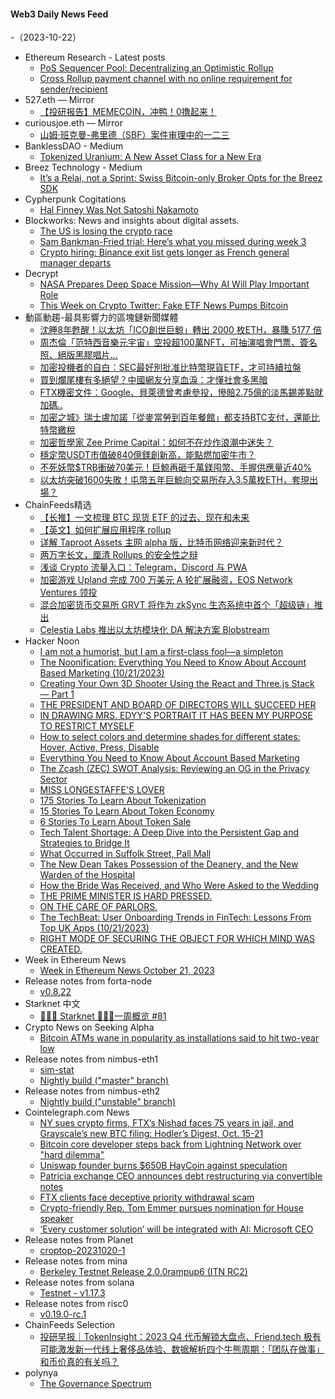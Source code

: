 #### Web3 Daily News Feed
-（2023-10-22）

- Ethereum Research - Latest posts
  - [PoS Sequencer Pool: Decentralizing an Optimistic Rollup](https://ethresear.ch/t/pos-sequencer-pool-decentralizing-an-optimistic-rollup/16760/23)
  - [Cross Rollup payment channel with no online requirement for sender/recipient](https://ethresear.ch/t/cross-rollup-payment-channel-with-no-online-requirement-for-sender-recipient/17136/4)
- 527.eth — Mirror
  - [【投研报告】MEMECOIN，冲鸭！0撸起来！](https://mirror.xyz/0x472034f864a4446175a88880c5556F8062e2983d/guKTs3T2TISJfOwpHvUH44dK2WLgGPAqK_u9p2npTm8)
- curiousjoe.eth — Mirror
  - [山姆·班克曼-弗里德（SBF）案件审理中的一二三](https://mirror.xyz/curiousjoe.eth/6czifLnHmKr9255-McSi3n6shcGgUJdbVbU3vouNIa4)
- BanklessDAO - Medium
  - [Tokenized Uranium: A New Asset Class for a New Era](https://medium.com/bankless-dao/tokenized-uranium-a-new-asset-class-for-a-new-era-5a70a4ce6c1b?source=rss----2e8b6adb479c---4)
- Breez Technology - Medium
  - [It’s a Relai, not a Sprint: Swiss Bitcoin-only Broker Opts for the Breez SDK](https://medium.com/breez-technology/its-a-relai-not-a-sprint-swiss-bitcoin-only-broker-opts-for-the-breez-sdk-9d05b7906715?source=rss----5f269a6c2ae1---4)
- Cypherpunk Cogitations
  - [Hal Finney Was Not Satoshi Nakamoto](https://blog.lopp.net/hal-finney-was-not-satoshi-nakamoto/)
- Blockworks: News and insights about digital assets.
  - [The US is losing the crypto race](https://blockworks.co/news/us-crypto-competitive-failure)
  - [Sam Bankman-Fried trial: Here’s what you missed during week 3](https://blockworks.co/news/sam-bankman-fried-trial-week-three)
  - [Crypto hiring: Binance exit list gets longer as French general manager departs](https://blockworks.co/news/binance-exec-polkadot-layoffs)
- Decrypt
  - [NASA Prepares Deep Space Mission—Why AI Will Play Important Role](https://decrypt.co/202611/nasa-prepares-deep-space-mission-why-ai-play-important-role)
  - [This Week on Crypto Twitter: Fake ETF News Pumps Bitcoin](https://decrypt.co/202616/this-week-crypto-twitter-fake-etf-news-pumps-bitcoin)
- 動區動趨-最具影響力的區塊鏈新聞媒體
  - [沈睡8年甦醒！以太坊「ICO創世巨鯨」轉出 2000 枚ETH，暴賺 5177 倍](https://www.blocktempo.com/ethereum-ico-participant-woke-up-after-8-years-and-transferred-all-2000-eth/)
  - [周杰倫「范特西音樂元宇宙」空投超100萬NFT，可抽演唱會門票、簽名照、絕版黑膠唱片…](https://www.blocktempo.com/jay-chou-launches-fantasy-world-metaverse-on-conflux-blockchain/)
  - [加密投機者的自白：SEC最好別批准比特幣現貨ETF，才可持續拉盤](https://www.blocktempo.com/bulls-believe-the-value-of-bitcoin-spot-etf-is-to-boost-the-market/)
  - [買到爛尾樓有多絕望？中國網友分享血淚：才懂社會多黑暗](https://www.blocktempo.com/country-garden-breach-of-contract-how-despair-buy-unfinished-building/)
  - [FTX機密文件：Google、貝萊德曾考慮參投，慘賠2.75億的淡馬錫差點就加碼..](https://www.blocktempo.com/blackrock-and-google-considered-investing-iftx-as-it-buckled/)
  - [加密之城》瑞士盧加諾「從麥當勞到百年餐館」都支持BTC支付，還能比特幣繳稅](https://www.blocktempo.com/more-than-350-stores-in-lugano-switzerland-support-bitcoin-payments/)
  - [加密哲學家 Zee Prime Capital：如何不在炒作浪潮中迷失？](https://www.blocktempo.com/writing-is-second-nature-to-us/)
  - [穩定幣USDT市值破840億鎂創新高，能點燃加密牛市？](https://www.blocktempo.com/the-market-value-of-usdt-exceeded-84-billion-magnesium-for-the-first-time/)
  - [不死妖幣$TRB衝破70美元！巨鯨再砸千萬鎂囤幣、手握供應量近40%](https://www.blocktempo.com/5-fresh-whales-accumulated-141328-trb-from-binance/)
  - [以太坊突破1600失敗！屯幣五年巨鯨向交易所存入3.5萬枚ETH，套現出場？](https://www.blocktempo.com/a-whale-deposited-35176-eth-to-kraken/)
- ChainFeeds精选
  - [【长推】一文梳理 BTC 现货 ETF 的过去、现在和未来](https://twitter.com/0x_Todd/status/1715303529093742597)
  - [【英文】如何扩展应用程序 rollup](https://medium.com/alliancedao/how-to-scale-app-rollups-ad2313576efa)
  - [详解 Taproot Assets 主网 alpha 版，比特币网络迎来新时代？](https://www.panewslab.com/zh/articledetails/q15ddysy.html)
  - [两万字长文，厘清 Rollups 的安全性之辩](https://foresightnews.pro/article/detail/45413)
  - [浅谈 Crypto 流量入口：Telegram，Discord 与 PWA](https://foresightnews.pro/article/detail/45430)
  - [加密游戏 Upland 完成 700 万美元 A 轮扩展融资，EOS Network Ventures 领投](https://decrypt.co/202498/crypto-game-upland-raises-7-million-ahead-ethereum-token-launch)
  - [混合加密货币交易所 GRVT 将作为 zkSync 生态系统中首个「超级链」推出](https://www.theblock.co/post/258727/hybrid-crypto-exchange-grvt-zksync-hyperchain)
  - [Celestia Labs 推出以太坊模块化 DA 解决方案 Blobstream](https://blog.celestia.org/introducing-blobstream/)
- Hacker Noon
  - [I am not a humorist, but I am a first-class fool—a simpleton](https://hackernoon.com/i-am-not-a-humorist-but-i-am-a-first-class-foola-simpleton?source=rss)
  - [The Noonification: Everything You Need to Know About Account Based Marketing  (10/21/2023)](https://hackernoon.com/10-21-2023-noonification?source=rss)
  - [Creating Your Own 3D Shooter Using the React and Three.js Stack — Part 1](https://hackernoon.com/creating-your-own-3d-shooter-using-the-react-and-threejs-stack-part-1?source=rss)
  - [THE PRESIDENT AND BOARD OF DIRECTORS WILL SUCCEED HER](https://hackernoon.com/the-president-and-board-of-directors-will-succeed-her?source=rss)
  - [IN DRAWING MRS. EDYY'S PORTRAIT IT HAS BEEN MY PURPOSE TO RESTRICT MYSELF](https://hackernoon.com/in-drawing-mrs-edyys-portrait-it-has-been-my-purpose-to-restrict-myself?source=rss)
  - [How to select colors and determine shades for different states: Hover, Active, Press, Disable](https://hackernoon.com/how-to-select-colors-and-determine-shades-for-different-states-hover-active-press-disable?source=rss)
  - [Everything You Need to Know About Account Based Marketing](https://hackernoon.com/everything-you-need-to-know-about-account-based-marketing?source=rss)
  - [The Zcash (ZEC) SWOT Analysis: Reviewing an OG in the Privacy Sector](https://hackernoon.com/the-zcash-zec-swot-analysis-reviewing-an-og-in-the-privacy-sector?source=rss)
  - [MISS LONGESTAFFE'S LOVER](https://hackernoon.com/miss-longestaffes-lover?source=rss)
  - [175 Stories To Learn About Tokenization](https://hackernoon.com/175-stories-to-learn-about-tokenization?source=rss)
  - [15 Stories To Learn About Token Economy](https://hackernoon.com/15-stories-to-learn-about-token-economy?source=rss)
  - [6 Stories To Learn About Token Sale](https://hackernoon.com/6-stories-to-learn-about-token-sale?source=rss)
  - [Tech Talent Shortage: A Deep Dive into the Persistent Gap and Strategies to Bridge It](https://hackernoon.com/tech-talent-shortage-a-deep-dive-into-the-persistent-gap-and-strategies-to-bridge-it?source=rss)
  - [What Occurred in Suffolk Street, Pall Mall](https://hackernoon.com/what-occurred-in-suffolk-street-pall-mall?source=rss)
  - [The New Dean Takes Possession of the Deanery, and the New Warden of the Hospital](https://hackernoon.com/the-new-dean-takes-possession-of-the-deanery-and-the-new-warden-of-the-hospital?source=rss)
  - [How the Bride Was Received, and Who Were Asked to the Wedding](https://hackernoon.com/how-the-bride-was-received-and-who-were-asked-to-the-wedding?source=rss)
  - [THE PRIME MINISTER IS HARD PRESSED.](https://hackernoon.com/the-prime-minister-is-hard-pressed?source=rss)
  - [ON THE CARE OF PARLORS.](https://hackernoon.com/on-the-care-of-parlors?source=rss)
  - [The TechBeat: User Onboarding Trends in FinTech: Lessons From Top UK Apps (10/21/2023)](https://hackernoon.com/10-21-2023-techbeat?source=rss)
  - [RIGHT MODE OF SECURING THE OBJECT FOR WHICH MIND WAS CREATED.](https://hackernoon.com/right-mode-of-securing-the-object-for-which-mind-was-created?source=rss)
- Week in Ethereum News
  - [Week in Ethereum News  October 21, 2023](https://weekinethereumnews.com/week-in-ethereum-news-october-21-2023/)
- Release notes from forta-node
  - [v0.8.22](https://github.com/forta-network/forta-node/releases/tag/v0.8.22)
- Starknet 中文
  - [👩🏽‍🚀 Starknet 👨🏽‍🚀一周概览 #81](https://starknetzh.substack.com/p/starknet-81-19d)
- Crypto News on Seeking Alpha
  - [Bitcoin ATMs wane in popularity as installations said to hit two-year low](https://seekingalpha.com/news/4022538-bitcoin-atms-wane-in-popularity-as-installations-said-to-hit-two-year-low?utm_source=feed_news_crypto&utm_medium=referral&feed_item_type=news)
- Release notes from nimbus-eth1
  - [sim-stat](https://github.com/status-im/nimbus-eth1/releases/tag/sim-stat)
  - [Nightly build ("master" branch)](https://github.com/status-im/nimbus-eth1/releases/tag/nightly)
- Release notes from nimbus-eth2
  - [Nightly build ("unstable" branch)](https://github.com/status-im/nimbus-eth2/releases/tag/nightly)
- Cointelegraph.com News
  - [NY sues crypto firms, FTX’s Nishad faces 75 years in jail, and Grayscale’s new BTC filing: Hodler’s Digest, Oct. 15-21](https://cointelegraph.com/magazine/ny-sues-crypto-firms-ftxs-nishad-faces-75-years-in-jail-and-grayscales-new-btc-filing-hodlers-digest-oct-15-21/)
  - [Bitcoin core developer steps back from Lightning Network over "hard dilemma"](https://cointelegraph.com/news/bitcoin-core-developer-antoine-riard-steps-back-lightning-network-dilemma)
  - [Uniswap founder burns $650B HayCoin against speculation](https://cointelegraph.com/news/uniswap-hayden-adams-burns-650b-haycoin-speculation)
  - [Patricia exchange CEO announces debt restructuring via convertible notes](https://cointelegraph.com/news/patricia-exchange-ceo-announces-debt-restructuring-via-convertible-notes)
  - [FTX clients face deceptive priority withdrawal scam](https://cointelegraph.com/news/ftx-clients-face-deceptive-priority-withdrawal-scam)
  - [Crypto-friendly Rep. Tom Emmer pursues nomination for House speaker](https://cointelegraph.com/news/crypto-friendly-tom-emmer-pursues-nomination-house-speaker)
  - [‘Every customer solution’ will be integrated with AI: Microsoft CEO](https://cointelegraph.com/news/customer-solutions-integrated-ai-microsoft-ceo-satya-nadella)
- Release notes from Planet
  - [croptop-20231020-1](https://github.com/Planetable/Planet/releases/tag/croptop-20231020-1)
- Release notes from mina
  - [Berkeley Testnet Release 2.0.0rampup6 (ITN RC2)](https://github.com/MinaProtocol/mina/releases/tag/2.0.0rampup6)
- Release notes from solana
  - [Testnet - v1.17.3](https://github.com/solana-labs/solana/releases/tag/v1.17.3)
- Release notes from risc0
  - [v0.19.0-rc.1](https://github.com/risc0/risc0/releases/tag/v0.19.0-rc.1)
- ChainFeeds Selection
  - [投研早报｜TokenInsight：2023 Q4 代币解锁大盘点、Friend.tech 极有可能激发新一代线上奢侈品体验、数据解析四个牛熊周期：「团队在做事」和币价真的有关吗？](https://substack.chainfeeds.xyz/p/tokeninsight2023-q4-friendtech)
- polynya
  - [The Governance Spectrum](https://polynya.mirror.xyz/VAmUYGENEVgVCrmbSjhHQvM0P5wxS84lpAn8ye4dfFY)
